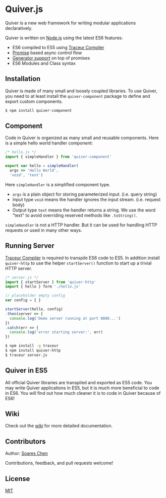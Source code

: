 Quiver.js
=========

Quiver is a new web framework for writing modular applications declaratively.

Quiver is written on [Node.js](http://nodejs.org/) using the latest ES6
features:

  - ES6 compiled to ES5 using
    [Traceur Compiler](https://github.com/google/traceur-compiler)
  - [Promise](https://www.promisejs.org/) based async control flow
  - [Generator support](https://github.com/lukehoban/ecmascript-asyncawait) on
    top of promises
  - ES6 Modules and Class syntax

## Installation

Quiver is made of many small and loosely coupled libraries. To use Quiver, you
need to at least install the `quiver-component` package to define and export
custom components.

```bash
$ npm install quiver-component
```

## Component

Code in Quiver is organized as many small and reusable components. Here is a
simple hello world handler component:

```javascript
/* hello.js */
import { simpleHandler } from 'quiver-component'

export var hello = simpleHandler(
  args => 'Hello World',
  'void', 'text')
```

Here `simpleHandler` is a simplified component type.

  - `args` is a plain object for storing parameterized input. (i.e. query
    string)
  - Input type `void` means the handler ignores the input stream. (i.e. request
    body)
  - Output type `text` means the handler returns a string. We use the word
    "text" to avoid overriding reserved methods like `.toString()`.

`simpleHandler` is not a HTTP handler. But it can be used for handling HTTP
requests or used in many other ways.

## Running Server

[Traceur Compiler](https://github.com/google/traceur-compiler) is required to
transpile ES6 code to ES5. In addition install `quiver-http` to use the helper
`startServer()` function to start up a trivial HTTP server.

```javascript
/* server.js */
import { startServer } from 'quiver-http'
import { hello } form './hello.js'

// placeholder empty config
var config = { }

startServer(hello, config)
.then(server => {
  console.log('Demo server running at port 8080...')
})
.catch(err => {
  console.log('error starting server:', err)
})
```

```bash
$ npm install -g traceur
$ npm install quiver-http
$ traceur server.js
```

## Quiver in ES5

All official Quiver libraries are transpiled and exported as ES5 code. You may
write Quiver applications in ES5, but it is much more beneficial to code in ES6.
You will find out how much cleaner it is to code in Quiver because of ES6!


## Wiki

Check out the [wiki](https://github.com/quiverjs/doc/wiki) for more detailed
documentation.


## Contributors

Author: [Soares Chen](https://github.com/soareschen)

Contributions, feedback, and pull requests welcome!


## License

[MIT](https://raw.githubusercontent.com/quiverjs/license/master/LICENSE)
